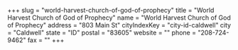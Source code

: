 +++
slug = "world-harvest-church-of-god-of-prophecy"
title = "World Harvest Church of God of Prophecy"
name = "World Harvest Church of God of Prophecy"
address = "803 Main St"
cityIndexKey = "city-id-caldwell"
city = "Caldwell"
state = "ID"
postal = "83605"
website = ""
phone = "208-724-9462"
fax = ""
+++
